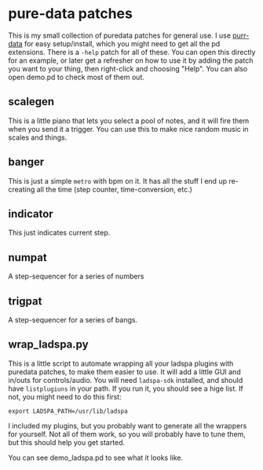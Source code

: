 # pure-data patches

This is my small collection of puredata patches for general use. I use [purr-data](https://agraef.github.io/purr-data/) for easy setup/install, which you might need to get all the pd extensions. There is a `-help` patch for all of these. You can open this directly for an example, or later get a refresher on how to use it by adding the patch you want to your thing, then right-click and choosing "Help". You can also open demo.pd to check most of them out.

## scalegen

This is a little piano that lets you select a pool of notes, and it will fire them when you send it a trigger. You can use this to make nice random music in scales and things.

## banger

This is just a simple `metro` with bpm on it. It has all the stuff I end up re-creating all the time (step counter, time-conversion, etc.)

## indicator

This just indicates current step.

## numpat

A step-sequencer for a series of numbers


## trigpat

A step-sequencer for a series of bangs.


## wrap_ladspa.py

This is a little script to automate wrapping all your ladspa plugins with puredata patches, to make them easier to use. It will add a little GUI and in/outs for controls/audio. You will need `ladspa-sdk` installed, and should have `listplugiuns` in your path. If you run it, you should see a hige list. If not, you might need to do this first:

```
export LADSPA_PATH=/usr/lib/ladspa
```

I included my plugins, but you probably want to generate all the wrappers for yourself. Not all of them work, so you will probably have to tune them, but this should help you get started.

You can see demo_ladspa.pd to see what it looks like.